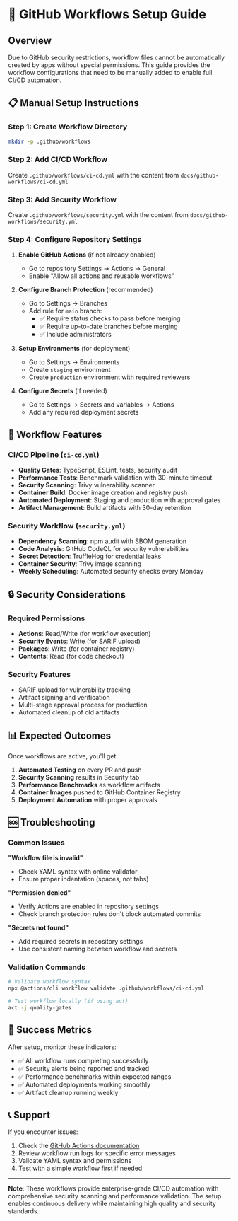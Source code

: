 # 🔧 GitHub Workflows Setup Guide

## Overview

Due to GitHub security restrictions, workflow files cannot be automatically created by apps without special permissions. This guide provides the workflow configurations that need to be manually added to enable full CI/CD automation.

## 📋 Manual Setup Instructions

### Step 1: Create Workflow Directory

```bash
mkdir -p .github/workflows
```

### Step 2: Add CI/CD Workflow

Create `.github/workflows/ci-cd.yml` with the content from `docs/github-workflows/ci-cd.yml`

### Step 3: Add Security Workflow  

Create `.github/workflows/security.yml` with the content from `docs/github-workflows/security.yml`

### Step 4: Configure Repository Settings

1. **Enable GitHub Actions** (if not already enabled)
   - Go to repository Settings → Actions → General
   - Enable "Allow all actions and reusable workflows"

2. **Configure Branch Protection** (recommended)
   - Go to Settings → Branches
   - Add rule for `main` branch:
     - ✅ Require status checks to pass before merging
     - ✅ Require up-to-date branches before merging
     - ✅ Include administrators

3. **Setup Environments** (for deployment)
   - Go to Settings → Environments
   - Create `staging` environment
   - Create `production` environment with required reviewers

4. **Configure Secrets** (if needed)
   - Go to Settings → Secrets and variables → Actions
   - Add any required deployment secrets

## 🚀 Workflow Features

### CI/CD Pipeline (`ci-cd.yml`)
- **Quality Gates**: TypeScript, ESLint, tests, security audit
- **Performance Tests**: Benchmark validation with 30-minute timeout
- **Security Scanning**: Trivy vulnerability scanner
- **Container Build**: Docker image creation and registry push
- **Automated Deployment**: Staging and production with approval gates
- **Artifact Management**: Build artifacts with 30-day retention

### Security Workflow (`security.yml`)
- **Dependency Scanning**: npm audit with SBOM generation
- **Code Analysis**: GitHub CodeQL for security vulnerabilities
- **Secret Detection**: TruffleHog for credential leaks
- **Container Security**: Trivy image scanning
- **Weekly Scheduling**: Automated security checks every Monday

## 🔒 Security Considerations

### Required Permissions
- **Actions**: Read/Write (for workflow execution)
- **Security Events**: Write (for SARIF upload)
- **Packages**: Write (for container registry)
- **Contents**: Read (for code checkout)

### Security Features
- SARIF upload for vulnerability tracking
- Artifact signing and verification
- Multi-stage approval process for production
- Automated cleanup of old artifacts

## 📊 Expected Outcomes

Once workflows are active, you'll get:

1. **Automated Testing** on every PR and push
2. **Security Scanning** results in Security tab
3. **Performance Benchmarks** as workflow artifacts
4. **Container Images** pushed to GitHub Container Registry
5. **Deployment Automation** with proper approvals

## 🆘 Troubleshooting

### Common Issues

**"Workflow file is invalid"**
- Check YAML syntax with online validator
- Ensure proper indentation (spaces, not tabs)

**"Permission denied"**
- Verify Actions are enabled in repository settings
- Check branch protection rules don't block automated commits

**"Secrets not found"**
- Add required secrets in repository settings
- Use consistent naming between workflow and secrets

### Validation Commands

```bash
# Validate workflow syntax
npx @actions/cli workflow validate .github/workflows/ci-cd.yml

# Test workflow locally (if using act)
act -j quality-gates
```

## 🎯 Success Metrics

After setup, monitor these indicators:

- ✅ All workflow runs completing successfully
- ✅ Security alerts being reported and tracked
- ✅ Performance benchmarks within expected ranges
- ✅ Automated deployments working smoothly
- ✅ Artifact cleanup running weekly

## 📞 Support

If you encounter issues:

1. Check the [GitHub Actions documentation](https://docs.github.com/en/actions)
2. Review workflow run logs for specific error messages
3. Validate YAML syntax and permissions
4. Test with a simple workflow first if needed

---

**Note**: These workflows provide enterprise-grade CI/CD automation with comprehensive security scanning and performance validation. The setup enables continuous delivery while maintaining high quality and security standards.